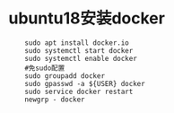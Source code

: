 # ubuntu18安装docker

        sudo apt install docker.io
        sudo systemctl start docker
        sudo systemctl enable docker
        #免sudo配置
        sudo groupadd docker
        sudo gpasswd -a ${USER} docker
        sudo service docker restart
        newgrp - docker





